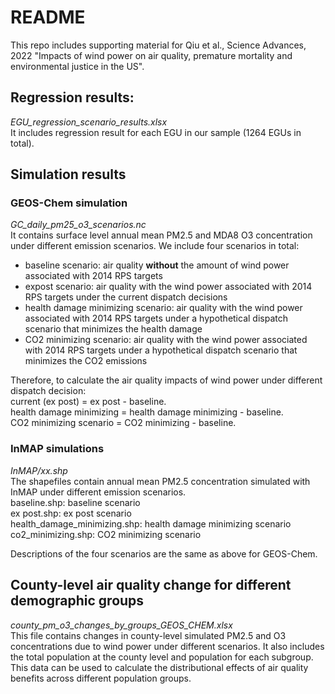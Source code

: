 # README

This repo includes supporting material for Qiu et al., Science Advances, 2022 "Impacts of wind power on air quality, premature mortality and environmental justice in the US". 

## Regression results: 
*EGU_regression_scenario_results.xlsx*  
It includes regression result for each EGU in our sample (1264 EGUs in total). 

## Simulation results
### GEOS-Chem simulation
*GC_daily_pm25_o3_scenarios.nc*  
It contains surface level annual mean PM2.5 and MDA8 O3 concentration under different emission scenarios. We include four scenarios in total:
- baseline scenario: air quality **without** the amount of wind power associated with 2014 RPS targets 
- expost scenario:  air quality with the wind power associated with 2014 RPS targets under the current dispatch decisions
- health damage minimizing scenario: air quality with the wind power associated with 2014 RPS targets under a hypothetical dispatch scenario that minimizes the health damage
- CO2 minimizing scenario: air quality with the wind power associated with 2014 RPS targets under a hypothetical dispatch scenario that minimizes the CO2 emissions

Therefore, to calculate the air quality impacts of wind power under different dispatch decision:  
current (ex post) = ex post - baseline.  
health damage minimizing =  health damage minimizing - baseline.  
CO2 minimizing scenario = CO2 minimizing - baseline.  

### InMAP simulations
*InMAP/xx.shp*   
The shapefiles contain annual mean PM2.5 concentration simulated with InMAP under different emission scenarios.  
baseline.shp: baseline scenario  
ex post.shp: ex post scenario  
health_damage_minimizing.shp: health damage minimizing scenario  
co2_minimizing.shp: CO2 minimizing scenario

Descriptions of the four scenarios are the same as above for GEOS-Chem.

## County-level air quality change for different demographic groups
*county_pm_o3_changes_by_groups_GEOS_CHEM.xlsx*  
This file contains changes in county-level simulated PM2.5 and O3 concentrations due to wind power under different scenarios. It also includes the total population at the county level and population for each subgroup. This data can be used to calculate the distributional effects of air quality benefits across different population groups.


